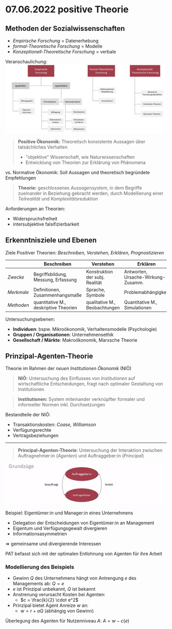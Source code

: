 # 07.06.2022 positive Theorie

## Methoden der Sozialwissenschaften

- *Empirische Forschung* = Datenerhebung
- *formal-Theoretische Forschung* = Modelle
- *Konzeptionell-Theoretische Forschung* = verbale

Veranschaulichung:![2022-06-23_12.28.33](../images/2022-06-23_12.28.33.jpg)



> **Positive Ökonomik:** Theoretisch konsistente Aussagen über tatsächliches Verhalten
>
> - "objektive" Wissenschaft, wie Naturwissenschaften
> - Entwicklung von Theorien zur Erklärung von Phänomena

vs. Normative Ökonomik: Soll Aussagen und theoretisch begründete Empfehlungen

> **Theorie:** geschlossenes *Aussagensystem*, in dem Begriffe zueinander in Beziehung gebracht werden, durch Modellierung einer *Teilrealität* und *Komplexitätsreduktion*

Anforderungen an Theorien:

- Widerspruchsfreiheit
- intersubjektive falsifizierbarkeit



## Erkenntnisziele und Ebenen

Ziele Positiver Theorien: *Beschreiben, Verstehen, Erklären, Prognostizieren*

|            | Beschreiben                           | Verstehen                       | Erklären                           | Prognose                     |
| ---------- | ------------------------------------- | ------------------------------- | ---------------------------------- | ---------------------------- |
| *Zwecke*   | Begriffsbildung, Messung, Erfassung   | Konstruktion der subj. Realität | Antworten, Ursache-Wirkung-Zusamm. | Verhalten in Zukunft         |
| *Merkmale* | Definitionen, Zusammenhangsmaße       | Sprache, Symbole                | Problemabhängigkeit                | Annahmen , Gesetzmäßigkeiten |
| *Methoden* | quantitative M., deskriptive Theorien | qualitative M., Beobachtungen   | Quantitative M., Simulationen      | Szenarios                    |

Untersuchungsebenen:

- **Individuen**: bspw. Mikroökonomik, Verhaltensmodelle (Psychologie)
- **Gruppen / Organisationen**: Unternehmensethik
- **Gesellschaft / Märkte**: Makroökonomik, Marxsche Theorie



## Prinzipal-Agenten-Theorie

Theorie im Rahmen der *neuen Institutionen Ökonomik* (NIÖ)

> **NIÖ:** Untersuchung des Einflusses von *Institutionen* auf wirtschaftliche Entscheidungen, fragt nach optimaler Gestaltung von Institutionen

> **Institutionen:** System miteinander verknüpfter formaler und informeller Normen inkl. Durchsetzungen

Bestandteile der NIÖ:

- Transaktionskosten: *Coase, Williamson*
- Verfügungsrechte
- Vertragsbeziehungen

---

> **Principal-Agenten-Theorie**: Untersuchung der Interaktion zwischen Auftragnehmer:in (*Agenten*) und Auftraggeber:in (*Principal*)

![2022-06-23_13.03.47](../images/2022-06-23_13.03.47.jpg)

Beispiel: Eigentümer:in und Manager:in eines Unternehmens

- Delegation der Entscheidungen von Eigentümer:in an Management
- Eigentum und Verfügungsgewalt divergieren
- Informationsasymmetrien 

=> gemeinsame und divergierende Interessen

PAT befasst sich mit der optimalen Entlohnung von Agenten für ihre Arbeit

### Modellierung des Beispiels

- Gewinn *Q* des Unternehmens hängt von Antrengung *e* des Managements ab: $Q=e$
- *e* ist Prinzipal unbekannt, *Q* ist bekannt
- Anstrenung verursacht Kosten bei Agenten: 
    - $c = \frac{k}{2} \cdot e^2$
- Prinzipal bietet Agent Anreize *w* an: 
    - $w = r+aQ$ (abhängig von Gewinn)

Überlegung des Agenten für Nutzenniveau *A*: $A = w - c(e)$
